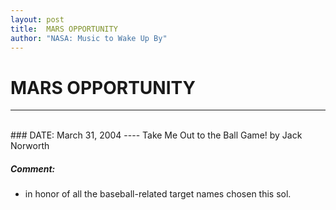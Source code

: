```yaml
---
layout: post
title:  MARS OPPORTUNITY
author: "NASA: Music to Wake Up By"
---
```


# MARS OPPORTUNITY
----
<br/>
### DATE: March 31, 2004
----
Take Me Out to the Ball Game! by Jack Norworth

##### Comment:
* in honor of all the baseball-related target names chosen this sol.
